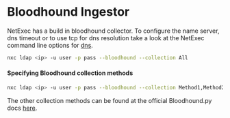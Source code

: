 # Bloodhound Ingestor

NetExec has a build in bloodhound collector. To configure the name server, dns timeout or to use tcp for dns resolution take a look at the NetExec command line options for [dns](../getting-started/dns-options.md).

```bash
nxc ldap <ip> -u user -p pass --bloodhound --collection All
```

#### Specifying Bloodhound collection methods
```bash
nxc ldap <ip> -u user -p pass --bloodhound --collection Method1,Method2
```

The other collection methods can be found at the official Bloodhound.py docs [here](https://github.com/dirkjanm/BloodHound.py/blob/master/README.md#usage).
